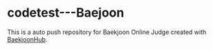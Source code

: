 # codetest---Baejoon
This is a auto push repository for Baekjoon Online Judge created with [BaekjoonHub](https://github.com/BaekjoonHub/BaekjoonHub).
